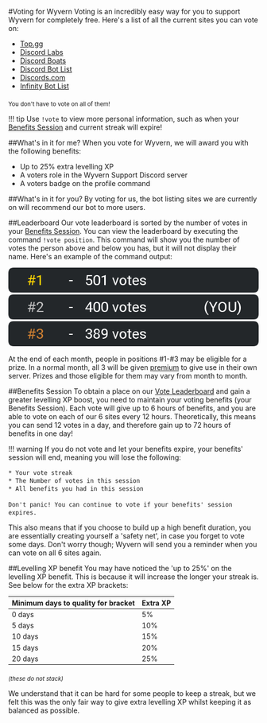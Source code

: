#Voting for Wyvern
Voting is an incredibly easy way for you to support Wyvern for completely free. Here's a list of all the current sites
you can vote on:

* [Top.gg](https://top.gg/bot/845214061511180298/vote)
* [Discord Labs](https://bots.discordlabs.org/bot/845214061511180298)
* [Discord Boats](https://discord.boats/bot/845214061511180298/vote)
* [Discord Bot List](https://discordbotlist.com/bots/wyvern/upvote)
* [Discords.com](https://discords.com/bots/bot/845214061511180298/vote)
* [Infinity Bot List](https://infinitybotlist.com/bots/845214061511180298/vote)

<sub>You don't have to vote on all of them!</sub>

!!! tip 
    Use `!vote` to view more personal information, such as when your [Benefits Session](#benefits-session) and current 
    streak will expire!

##What's in it for me?
When you vote for Wyvern, we will award you with the following benefits:

* Up to 25% extra levelling XP
* A voters role in the Wyvern Support Discord server
* A voters badge on the profile command

##What's in it for you?
By voting for us, the bot listing sites we are currently on will recommend our bot to more users. 

##Leaderboard
Our vote leaderboard is sorted by the number of votes in your [Benefits Session](#benefits-session). You can view the
leaderboard by executing the command `!vote position`. This command will show you the number of votes the person above
and below you has, but it will not display their name. Here's an example of the command output:

![Vote Leaderboard Example](../assets/vote-lb-example.png "An example output of the leaderboard command (not real data!)")


At the end of each month, people in positions #1-#3 may be eligible for a prize. In a normal month, all 3 will be given
[premium](premium.md) to give use in their own server. Prizes and those eligible for them may vary from month to month.

##Benefits Session
To obtain a place on our [Vote Leaderboard](#leaderboard) and gain a greater levelling XP boost, you need to maintain
your voting benefits (your Benefits Session). Each vote will give up to 6 hours of benefits, and you are able to vote on each of our 6 sites
every 12 hours. Theoretically, this means you can send 12 votes in a day, and therefore gain up to 72 hours of benefits
in one day! 

!!! warning 
    If you do not vote and let your benefits expire, your benefits' session will end, meaning you will lose the following:

    * Your vote streak
    * The Number of votes in this session
    * All benefits you had in this session

    Don't panic! You can continue to vote if your benefits' session expires.

This also means that if you choose to build up a high benefit duration, you are essentially creating yourself a 'safety
net', in case you forget to vote some days. Don't worry though; Wyvern will send you a reminder when you can vote on
all 6 sites again.

##Levelling XP benefit
You may have noticed the 'up to 25%' on the levelling XP benefit. This is because it will increase the longer your 
streak is. See below for the extra XP brackets:

| Minimum days to quality for bracket | Extra XP |
|-------------------------------------|----------|
| 0 days                              | 5%       |
| 5 days                              | 10%      |
| 10 days                             | 15%      |
| 15 days                             | 20%      |
| 20 days                             | 25%      |

<sub>*(these do not stack)*</sub>

We understand that it can be hard for some people to keep a streak, but we felt this was the only fair way to give extra
levelling XP whilst keeping it as balanced as possible.
